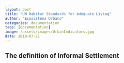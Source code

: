 ```yaml
---
layout: post
title: "UN Habitat Standards for Adequate Living"
author: "Ecosistema Urbano"
categories: documentation
tags: [documentation]
image: /assets/images/UrbanIndicators.jpg
date: 2019-07-21
---
```


## The definition of Informal Settlement

